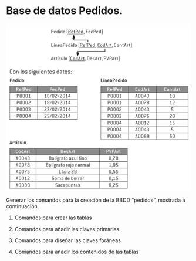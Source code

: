 # Base de datos Pedidos.


![Imagen de la base de datos](https://github.com/Blayneraptor/BBDD_SQL/blob/main/DDL/DDL_PEDIDOS/DDLPEDIDOS.png)


Generar los comandos para la creación de la BBDD “pedidos”, mostrada a continuación.

1) Comandos para crear las tablas

2) Comandos para añadir las claves primarias

3) Comandos para diseñar las claves foráneas

4) Comandos para añadir los contenidos de las tablas







